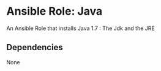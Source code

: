 # Ansible Role: Java


An Ansible Role that installs Java 1.7 : The Jdk and the JRE


## Dependencies

None
